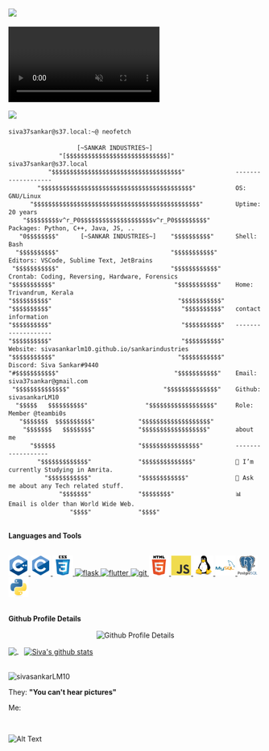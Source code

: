 ### <img src="https://media.giphy.com/media/hvRJCLFzcasrR4ia7z/giphy.gif" width="25px">
<video autoplay loop muted playsinline>
  <img src="https://media.giphy.com/media/hvRJCLFzcasrR4ia7z/giphy.gif" type="video/mp4">
</video>
<br>

<a href="https://github.com/DenverCoder1/readme-typing-svg"><img src="https://readme-typing-svg.herokuapp.com?lines=I+am+a+Designer;I+am+a+Free+lancer;I+am+a+Programmer;&center=true&width=500&height=50"></a>
<br>

```console
siva37sankar@s37.local:~@ neofetch

                   [~SANKAR INDUSTRIES~]                   
              "[$$$$$$$$$$$$$$$$$$$$$$$$$$$$]"                 siva37sankar@s37.local
           "$$$$$$$$$$$$$$$$$$$$$$$$$$$$$$$$$$$$"              -------------------
        "$$$$$$$$$$$$$$$$$$$$$$$$$$$$$$$$$$$$$$$$$$"           OS: GNU/Linux
      "$$$$$$$$$$$$$$$$$$$$$$$$$$$$$$$$$$$$$$$$$$$$$$"         Uptime: 20 years
    "$$$$$$$$$v^r_P0$$$$$$$$$$$$$$$$$$$$v^r_P0$$$$$$$$$"       Packages: Python, C++, Java, JS, ..
   "0$$$$$$$$"      [~SANKAR INDUSTRIES~]    "$$$$$$$$$$"      Shell: Bash
  "$$$$$$$$$$"                               "$$$$$$$$$$$"     Editors: VSCode, Sublime Text, JetBrains
 "$$$$$$$$$$$"                               "$$$$$$$$$$$$"    Crontab: Coding, Reversing, Hardware, Forensics
"$$$$$$$$$$$"                                 "$$$$$$$$$$$"    Home: Trivandrum, Kerala
"$$$$$$$$$$"                                   "$$$$$$$$$$$"    
"$$$$$$$$$$"                                    "$$$$$$$$$$"   contact information
"$$$$$$$$$$"                                    "$$$$$$$$$$"   -------------------
"$$$$$$$$$$"                                    "$$$$$$$$$$"   Website: sivasankarlm10.github.io/sankarindustries
"$$$$$$$$$$$"                                  "$$$$$$$$$$$"   Discord: Siva Sankar#9440
"#$$$$$$$$$$$"                                "$$$$$$$$$$$"    Email: siva37sankar@gmail.com
 "$$$$$$$$$$$$$$"                          "$$$$$$$$$$$$$$"    Github: sivasankarLM10
  "$$$$$   $$$$$$$$$$"                "$$$$$$$$$$$$$$$$$$"     Role: Member @teambi0s
   "$$$$$$$  $$$$$$$$$$"            "$$$$$$$$$$$$$$$$$$$"      
    "$$$$$$$   $$$$$$$$"            "$$$$$$$$$$$$$$$$$$"       about me
      "$$$$$$                       "$$$$$$$$$$$$$$$$"         ------------------
        "$$$$$$$$$$$$$"             "$$$$$$$$$$$$$$"           🔭 I’m currently Studying in Amrita.
          "$$$$$$$$$$$"             "$$$$$$$$$$$$"             💬 Ask me about any Tech related stuff.
              "$$$$$$$"             "$$$$$$$$"                 📊 Email is older than World Wide Web.
                 "$$$$"             "$$$$"                     
```
<br>
<summary><b>Languages and Tools</b></summary> 
<br>
<p><a href="https://www.w3schools.com/cpp/" target="_blank"> <img src="https://raw.githubusercontent.com/devicons/devicon/master/icons/cplusplus/cplusplus-original.svg" alt="cplusplus" width="40" height="40"/> </a><a href="https://www.cprogramming.com/" target="_blank"> <img src="https://raw.githubusercontent.com/devicons/devicon/master/icons/c/c-original.svg" alt="c" width="40" height="40"/> </a> <a href="https://www.w3schools.com/css/" target="_blank"> <img src="https://raw.githubusercontent.com/devicons/devicon/master/icons/css3/css3-original-wordmark.svg" alt="css3" width="40" height="40"/> </a>  <a href="https://flask.palletsprojects.com/" target="_blank"> <img src="https://www.vectorlogo.zone/logos/pocoo_flask/pocoo_flask-icon.svg" alt="flask" width="40" height="40"/> </a> <a href="https://flutter.dev" target="_blank"> <img src="https://www.vectorlogo.zone/logos/flutterio/flutterio-icon.svg" alt="flutter" width="40" height="40"/> </a> <a href="https://git-scm.com/" target="_blank"> <img src="https://www.vectorlogo.zone/logos/git-scm/git-scm-icon.svg" alt="git" width="40" height="40"/> </a> <a href="https://www.w3.org/html/" target="_blank"> <img src="https://raw.githubusercontent.com/devicons/devicon/master/icons/html5/html5-original-wordmark.svg" alt="html5" width="40" height="40"/> </a> <a href="https://developer.mozilla.org/en-US/docs/Web/JavaScript" target="_blank"> <img src="https://raw.githubusercontent.com/devicons/devicon/master/icons/javascript/javascript-original.svg" alt="javascript" width="40" height="40"/> </a> <a href="https://www.linux.org/" target="_blank"> <img src="https://raw.githubusercontent.com/devicons/devicon/master/icons/linux/linux-original.svg" alt="linux" width="40" height="40"/> </a> <a href="https://www.mysql.com/" target="_blank"> <img src="https://raw.githubusercontent.com/devicons/devicon/master/icons/mysql/mysql-original-wordmark.svg" alt="mysql" width="40" height="40"/> </a> <a href="https://www.postgresql.org" target="_blank"> <img src="https://raw.githubusercontent.com/devicons/devicon/master/icons/postgresql/postgresql-original-wordmark.svg" alt="postgresql" width="40" height="40"/> </a> <a href="https://www.python.org" target="_blank"> <img src="https://raw.githubusercontent.com/devicons/devicon/master/icons/python/python-original.svg" alt="python" width="40" height="40"/> </a> </p> 

<br>
<summary><b>Github Profile Details</b></summary>
<p align="center"><img height="180em" src="https://github-profile-summary-cards.vercel.app/api/cards/profile-details?username=sivasankarLM10&theme=github_dark" alt="Github Profile Details" align = "center"/></p>


<a href="https://github.com/sivasankarLM10">
  <img align="center" src="https://github-readme-stats.vercel.app/api/top-langs/?username=sivasankarLM10&theme=algolia&hide_langs_below=1" />
</a> &ensp;
<a href="https://github.com/sivasankarLM10">
 <img align="center" src="https://github-readme-stats.vercel.app/api?username=sivasankarLM10&show_icons=true&theme=dracula&line_height=27" alt="Siva's github stats"/>
</a>
<br>
<br>
<p><img align="center" src="https://github-readme-streak-stats.herokuapp.com/?user=sivasankarLM10&theme=dark" alt="sivasankarLM10" /></p>
<p>They: <b>"You can't hear pictures"</b></p>
<p>Me:</p>
<br>

![Alt Text](https://tenor.com/view/sigh-dance-gif-23634199.gif)

